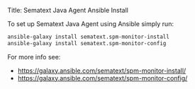 Title: Sematext Java Agent Ansible Install

To set up Sematext Java Agent using Ansible simply run:
```sh
ansible-galaxy install sematext.spm-monitor-install
ansible-galaxy install sematext.spm-monitor-config
```

For more info see:
- <https://galaxy.ansible.com/sematext/spm-monitor-install/>
- <https://galaxy.ansible.com/sematext/spm-monitor-config/>

